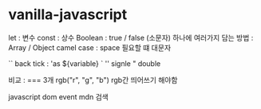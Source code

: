 # vanilla-javascript

let : 변수
const : 상수
Boolean : true / false (소문자)
하나에 여러가지 담는 방법 : Array / Object
camel case : space 필요할 떄 대문자

``  back tick : 'as ${variable} `
'' signle 
" double

비교 : === 3개
rgb("r", "g", "b") rgb간 띄어쓰기 해야함

javascript dom event mdn 검색